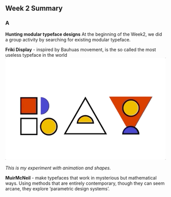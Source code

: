 ## Week 2 Summary

### A
**Hunting modular typeface designs** 
At the beginning of the Week2, we did a group activity by searching for existing modular typeface.

**Friki Display** - inspired by Bauhuas movement, is the so called the most useless typeface in the world
![Image of Rayattempt](https://github.com/Raymondvonz/CodeWords/blob/master/W2/RAY_ATTEMPT.gif)

*This is my experiment with animation and shapes.*

**MuirMcNeil** - make typefaces that work in mysterious but mathematical ways. Using methods that are entirely contemporary, though they can seem arcane, they explore ‘parametric design systems’. 

